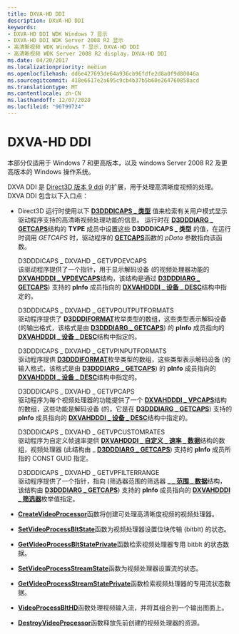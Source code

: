 ```yaml
---
title: DXVA-HD DDI
description: DXVA-HD DDI
keywords:
- DXVA-HD DDI WDK Windows 7 显示
- DXVA-HD DDI WDK Server 2008 R2 显示
- 高清晰视频 WDK Windows 7 显示，DXVA-HD DDI
- 高清晰视频 WDK Server 2008 R2 display，DXVA-HD DDI
ms.date: 04/20/2017
ms.localizationpriority: medium
ms.openlocfilehash: dd6e427693de64a936cb96fdfe2d8a0f9d80046a
ms.sourcegitcommit: 418e6617e2a695c9cb4b37b5b60e264760858acd
ms.translationtype: MT
ms.contentlocale: zh-CN
ms.lasthandoff: 12/07/2020
ms.locfileid: "96799724"
---
```

# <a name="dxva-hd-ddi"></a>DXVA-HD DDI


本部分仅适用于 Windows 7 和更高版本，以及 windows Server 2008 R2 及更高版本的 Windows 操作系统。

DXVA DDI 是 [Direct3D 版本 9 ddi](/windows-hardware/drivers/ddi/d3dumddi/index) 的扩展，用于处理高清晰度视频的处理。 DXVA DDI 包含以下入口点：

-   Direct3D 运行时使用以下 [**D3DDDICAPS \_ 类型**](/windows-hardware/drivers/ddi/d3dumddi/ne-d3dumddi-_d3dddicaps_type) 值来检索有关用户模式显示驱动程序支持的高清晰视频处理功能的信息。 运行时在 [**D3DDDIARG \_ GETCAPS**](/windows-hardware/drivers/ddi/d3dumddi/ns-d3dumddi-_d3dddiarg_getcaps)结构的 **TYPE** 成员中设置这些 **D3DDDICAPS \_ 类型** 的值，在运行时调用 *GETCAPS* 时，驱动程序的 [**GETCAPS**](/windows-hardware/drivers/ddi/d3dumddi/nc-d3dumddi-pfnd3dddi_getcaps)函数的 *pData* 参数指向该函数。

    <span id="D3DDDICAPS_DXVAHD_GETVPDEVCAPS"></span><span id="d3dddicaps_dxvahd_getvpdevcaps"></span>D3DDDICAPS \_ DXVAHD \_ GETVPDEVCAPS  
    该驱动程序提供了一个指针，用于显示解码设备 (的视频处理器功能的 [**DXVAHDDDI \_ VPDEVCAPS**](/windows-hardware/drivers/ddi/d3dumddi/ns-d3dumddi-_dxvahdddi_vpdevcaps)结构，该结构是通过 [**D3DDDIARG \_ GETCAPS**](/windows-hardware/drivers/ddi/d3dumddi/ns-d3dumddi-_d3dddiarg_getcaps)) 支持的 **pInfo** 成员指向的 [**DXVAHDDDI \_ 设备 \_ DESC**](/windows-hardware/drivers/ddi/d3dumddi/ns-d3dumddi-_dxvahdddi_device_desc)结构中指定的。

    <span id="D3DDDICAPS_DXVAHD_GETVPOUTPUTFORMATS"></span><span id="d3dddicaps_dxvahd_getvpoutputformats"></span>D3DDDICAPS \_ DXVAHD \_ GETVPOUTPUTFORMATS  
    驱动程序提供了 [**D3DDDIFORMAT**](/windows-hardware/drivers/ddi/d3dukmdt/ne-d3dukmdt-_d3dddiformat)枚举类型的数组，这些类型表示解码设备 (的输出格式，该格式是由 [**D3DDDIARG \_ GETCAPS**](/windows-hardware/drivers/ddi/d3dumddi/ns-d3dumddi-_d3dddiarg_getcaps)) 的 **pInfo** 成员指向的 [**DXVAHDDDI \_ 设备 \_ DESC**](/windows-hardware/drivers/ddi/d3dumddi/ns-d3dumddi-_dxvahdddi_device_desc)结构中指定的。

    <span id="D3DDDICAPS_DXVAHD_GETVPINPUTFORMATS"></span><span id="d3dddicaps_dxvahd_getvpinputformats"></span>D3DDDICAPS \_ DXVAHD \_ GETVPINPUTFORMATS  
    驱动程序提供 [**D3DDDIFORMAT**](/windows-hardware/drivers/ddi/d3dukmdt/ne-d3dukmdt-_d3dddiformat)枚举类型的数组，这些类型表示解码设备 (的输入格式，该格式是由 [**D3DDDIARG \_ GETCAPS**](/windows-hardware/drivers/ddi/d3dumddi/ns-d3dumddi-_d3dddiarg_getcaps)) 的 **pInfo** 成员指向的 [**DXVAHDDDI \_ 设备 \_ DESC**](/windows-hardware/drivers/ddi/d3dumddi/ns-d3dumddi-_dxvahdddi_device_desc)结构中指定的。

    <span id="D3DDDICAPS_DXVAHD_GETVPCAPS"></span><span id="d3dddicaps_dxvahd_getvpcaps"></span>D3DDDICAPS \_ DXVAHD \_ GETVPCAPS  
    驱动程序为每个视频处理器的功能提供了一个 [**DXVAHDDDI \_ VPCAPS**](/windows-hardware/drivers/ddi/d3dumddi/ns-d3dumddi-_dxvahdddi_vpcaps)结构的数组，这些功能是解码设备 (的，它是在 [**D3DDDIARG \_ GETCAPS**](/windows-hardware/drivers/ddi/d3dumddi/ns-d3dumddi-_d3dddiarg_getcaps)) 支持的 **pInfo** 成员指向的 [**DXVAHDDDI \_ 设备 \_ DESC**](/windows-hardware/drivers/ddi/d3dumddi/ns-d3dumddi-_dxvahdddi_device_desc)结构中指定的。

    <span id="D3DDDICAPS_DXVAHD_GETVPCUSTOMRATES"></span><span id="d3dddicaps_dxvahd_getvpcustomrates"></span>D3DDDICAPS \_ DXVAHD \_ GETVPCUSTOMRATES  
    驱动程序为自定义帧速率提供 [**DXVAHDDDI \_ 自定义 \_ 速率 \_ 数据**](/windows-hardware/drivers/ddi/d3dumddi/ns-d3dumddi-_dxvahdddi_custom_rate_data)结构的数组，视频处理器 (此结构由 \_ [**D3DDDIARG \_ GETCAPS**](/windows-hardware/drivers/ddi/d3dumddi/ns-d3dumddi-_d3dddiarg_getcaps)) 支持的 **pInfo** 成员所指的 CONST GUID 指定。

    <span id="D3DDDICAPS_DXVAHD_GETVPFILTERRANGE"></span><span id="d3dddicaps_dxvahd_getvpfilterrange"></span>D3DDDICAPS \_ DXVAHD \_ GETVPFILTERRANGE  
    驱动程序提供了一个指针，指向 (筛选器范围的筛选器 [**\_ \_ 范围 \_ 数据**](/windows-hardware/drivers/ddi/d3dumddi/ns-d3dumddi-_dxvahdddi_filter_range_data)结构，该结构由 [**D3DDDIARG \_ GETCAPS**](/windows-hardware/drivers/ddi/d3dumddi/ns-d3dumddi-_d3dddiarg_getcaps)) 支持的 **pInfo** 成员指向的 [**DXVAHDDDI \_ 筛选器**](/windows-hardware/drivers/ddi/d3dumddi/ne-d3dumddi-_dxvahdddi_filter)枚举值指定。

-   [**CreateVideoProcessor**](/windows-hardware/drivers/ddi/d3dumddi/nc-d3dumddi-pfnd3dddi_dxvahd_createvideoprocessor)函数将创建可处理高清晰度视频的视频处理器。

-   [**SetVideoProcessBltState**](/windows-hardware/drivers/ddi/d3dumddi/nc-d3dumddi-pfnd3dddi_dxvahd_setvideoprocessbltstate)函数为视频处理器设置位块传输 (bitblt) 的状态。

-   [**GetVideoProcessBltStatePrivate**](/windows-hardware/drivers/ddi/d3dumddi/nc-d3dumddi-pfnd3dddi_dxvahd_getvideoprocessbltstateprivate)函数检索视频处理器专用 bitblt 的状态数据。

-   [**SetVideoProcessStreamState**](/windows-hardware/drivers/ddi/d3dumddi/nc-d3dumddi-pfnd3dddi_dxvahd_setvideoprocessstreamstate)函数为视频处理器设置流的状态。

-   [**GetVideoProcessStreamStatePrivate**](/windows-hardware/drivers/ddi/d3dumddi/nc-d3dumddi-pfnd3dddi_dxvahd_getvideoprocessstreamstateprivate)函数检索视频处理器的专用流状态数据。

-   [**VideoProcessBltHD**](/windows-hardware/drivers/ddi/d3dumddi/nc-d3dumddi-pfnd3dddi_dxvahd_videoprocessblthd)函数处理视频输入流，并将其组合到一个输出图面上。

-   [**DestroyVideoProcessor**](/windows-hardware/drivers/ddi/d3dumddi/nc-d3dumddi-pfnd3dddi_dxvahd_destroyvideoprocessor)函数释放先前创建的视频处理器的资源。

 

